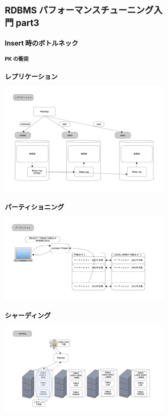 # RDBMS パフォーマンスチューニング入門 part3

## Insert 時のボトルネック

### PK の衝突

## レプリケーション

![replication](./images/replication.png)

## パーティショニング

![parition](./images/partition.png)

## シャーディング

![sharding](./images/sharding.png)
